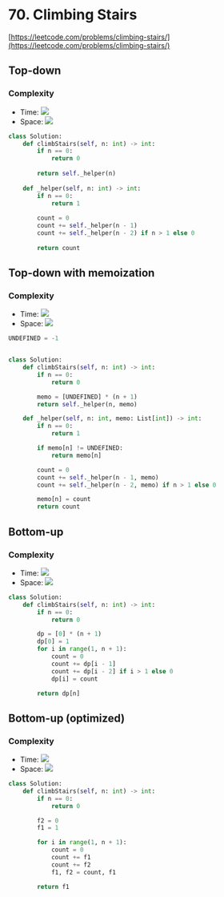# 70. Climbing Stairs
[https://leetcode.com/problems/climbing-stairs/](https://leetcode.com/problems/climbing-stairs/)
## Top-down
### Complexity
- Time: <img src="https://render.githubusercontent.com/render/math?math=\mathcal{O}(2^n)">
- Space: <img src="https://render.githubusercontent.com/render/math?math=\mathcal{O}(n)">
```python
class Solution:
    def climbStairs(self, n: int) -> int:
        if n == 0:
            return 0
        
        return self._helper(n)
    
    def _helper(self, n: int) -> int:
        if n == 0:
            return 1
        
        count = 0
        count += self._helper(n - 1)
        count += self._helper(n - 2) if n > 1 else 0
        
        return count
```

## Top-down with memoization
### Complexity
- Time:  <img src="https://render.githubusercontent.com/render/math?math=\mathcal{O}(n)">
- Space: <img src="https://render.githubusercontent.com/render/math?math=\mathcal{O}(n)">

```python
UNDEFINED = -1


class Solution:
    def climbStairs(self, n: int) -> int:
        if n == 0:
            return 0

        memo = [UNDEFINED] * (n + 1)
        return self._helper(n, memo)

    def _helper(self, n: int, memo: List[int]) -> int:
        if n == 0:
            return 1

        if memo[n] != UNDEFINED:
            return memo[n]

        count = 0
        count += self._helper(n - 1, memo)
        count += self._helper(n - 2, memo) if n > 1 else 0

        memo[n] = count
        return count
```

## Bottom-up
### Complexity
- Time:  <img src="https://render.githubusercontent.com/render/math?math=\mathcal{O}(n)">
- Space: <img src="https://render.githubusercontent.com/render/math?math=\mathcal{O}(n)">

```python
class Solution:
    def climbStairs(self, n: int) -> int:
        if n == 0:
            return 0

        dp = [0] * (n + 1)
        dp[0] = 1
        for i in range(1, n + 1):
            count = 0
            count += dp[i - 1]
            count += dp[i - 2] if i > 1 else 0
            dp[i] = count

        return dp[n]
```

## Bottom-up (optimized)
### Complexity
- Time:  <img src="https://render.githubusercontent.com/render/math?math=\mathcal{O}(n)">
- Space: <img src="https://render.githubusercontent.com/render/math?math=\mathcal{O}(1)">

```python
class Solution:
    def climbStairs(self, n: int) -> int:
        if n == 0:
            return 0

        f2 = 0
        f1 = 1

        for i in range(1, n + 1):
            count = 0
            count += f1
            count += f2
            f1, f2 = count, f1

        return f1
```
